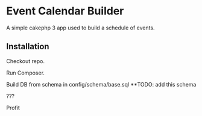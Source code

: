 # Event Calendar Builder

A simple cakephp 3 app used to build a schedule of events.

## Installation

Checkout repo.

Run Composer.

Build DB from schema in config/schema/base.sql **TODO: add this schema

???

Profit